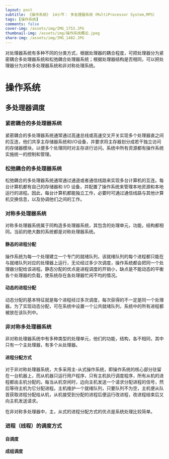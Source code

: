 ```yaml
---
layout: post
subtitle: 《操作系统》 14小节： 多处理器系统（MultiProcessor System,MPS）
tags: [操作系统]
comments: false
cover-img: /assets/img/IMG_1753.JPG
thumbnail-img: /assets/img/操作系统概论.jpeg
share-img: /assets/img/IMG_1482.JPG
---
```


 对处理器系统有多种不同的分类方式，根据处理器的耦合程度，可把处理器分为紧密耦合多处理器系统和松弛耦合处理器系统；根据处理器结构是否相同，可以把处理器分为对称多处理器系统和非对称处理系统。

# 操作系统

##  多处理器调度

### 紧密耦合的多处理器系统

紧密耦合的多处理器系统通常通过高速总线或高速交叉开关实现多个处理器直之间的互连，他们共享主存储器系统和I/O设备，并要求将主存器划分成若干独立访问的存储器模块，以便多个处理同时对主存进行访问。系统中所有资源都有操作系统实施统一的控制和管理。

### 松弛耦合的多处理器系统

松弛耦合的多处理器系统通常通过通道或者通信线路来实现多台计算机的互连。每台计算机都有自己的存储器和 I/O 设备，并配置了操作系统来管理本地资源和本地运行的进程。因此，每台计算机都能独立工作，必要时可通过通信线路与其他计算机交换信息，以及协调他们之间的工作。

### 对称多处理器系统

对称多处理器系统属于同构造多处理器系统，其包含的处理单元，功能，结构都相同。当前的绝大数的系统都是对称处理器系统。

#### 静态的进程分配

操作系统为每一个处理建立一个专门的就绪队列，该就绪队列的每个进程都只能在与就绪队列对应的处理器上运行，无论经过多少次调度，操作系统都会把同一个处理器分配给该进程。静态分配的优点是进程调度的开销小，缺点是不能动态的平衡各个处理器的负载，使系统存在各处理器忙闲不均的情况。

#### 动态的进程分配

动态分配的基本特征就是每个进程经过多次调度，每次获得的不一定是同一个处理器。为了实现动态分配，可在系统中设置一个公共就绪队列，系统中的所有进程都被放在该队列中。

### 非对称多处理器系统

非对称处理器系统中有多种类型的处理单元，他们的功能，结构，各不相同，其中只有一个主处理器，有多个从处理器。

#### 进程分配方式

对于非对称处理器系统，大多采用主-从式操作系统，即操作系统的核心部分驻留在一台机器上，而从机器只运行用户程序，只有主机执行调度程序，所有从机的进程都由主机分配的。每当从机空闲时，边向主机发送一个请求分配进程的信号，然后等待主机为它分配进程。主机维护一个就绪队列，只要队列不为空，主机便从队首获取进程分配给从机，从机接受到分配的进程后便运行改进程，改进程结束后又向主机发送请求。

在非对称多处理器中，主，从式的进程分配方式的优点是系统处理比较简单。


### 进程（线程）的调度方式

#### 自调度
#### 成组调度